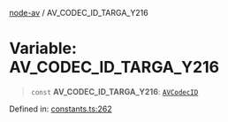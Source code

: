 [node-av](../globals.md) / AV\_CODEC\_ID\_TARGA\_Y216

# Variable: AV\_CODEC\_ID\_TARGA\_Y216

> `const` **AV\_CODEC\_ID\_TARGA\_Y216**: [`AVCodecID`](../type-aliases/AVCodecID.md)

Defined in: [constants.ts:262](https://github.com/seydx/av/blob/f8631fc881b394300b1479f511d55cf1c370a87f/src/constants/constants.ts#L262)
